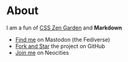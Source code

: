# About

I am a fun of [CSS Zen Garden](https://csszengarden.com) and **Markdown** 

- [Find me](https://mastodon.social/tags/mdzg) on Mastodon (the Fediverse)
- [Fork and Star](https://github.com/rognoni/mdzg) the project on GitHub
- [Join me](https://neocities.org/site/monastic) on Neocities
